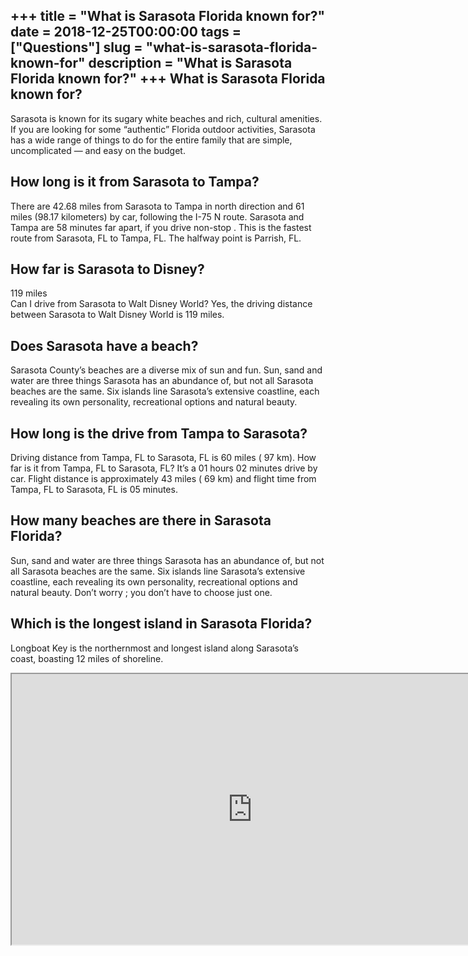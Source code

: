 +++
title = "What is Sarasota Florida known for?"
date = 2018-12-25T00:00:00
tags = ["Questions"]
slug = "what-is-sarasota-florida-known-for"
description = "What is Sarasota Florida known for?"
+++
What is Sarasota Florida known for?
-----------------------------------

Sarasota is known for its sugary white beaches and rich, cultural amenities. If you are looking for some “authentic” Florida outdoor activities, Sarasota has a wide range of things to do for the entire family that are simple, uncomplicated — and easy on the budget.

How long is it from Sarasota to Tampa?
--------------------------------------

There are 42.68 miles from Sarasota to Tampa in north direction and 61 miles (98.17 kilometers) by car, following the I-75 N route. Sarasota and Tampa are 58 minutes far apart, if you drive non-stop . This is the fastest route from Sarasota, FL to Tampa, FL. The halfway point is Parrish, FL.

How far is Sarasota to Disney?
------------------------------

119 miles  
Can I drive from Sarasota to Walt Disney World? Yes, the driving distance between Sarasota to Walt Disney World is 119 miles.

Does Sarasota have a beach?
---------------------------

Sarasota County’s beaches are a diverse mix of sun and fun. Sun, sand and water are three things Sarasota has an abundance of, but not all Sarasota beaches are the same. Six islands line Sarasota’s extensive coastline, each revealing its own personality, recreational options and natural beauty.

How long is the drive from Tampa to Sarasota?
---------------------------------------------

Driving distance from Tampa, FL to Sarasota, FL is 60 miles ( 97 km). How far is it from Tampa, FL to Sarasota, FL? It’s a 01 hours 02 minutes drive by car. Flight distance is approximately 43 miles ( 69 km) and flight time from Tampa, FL to Sarasota, FL is 05 minutes.

How many beaches are there in Sarasota Florida?
-----------------------------------------------

Sun, sand and water are three things Sarasota has an abundance of, but not all Sarasota beaches are the same. Six islands line Sarasota’s extensive coastline, each revealing its own personality, recreational options and natural beauty. Don’t worry ; you don’t have to choose just one.

Which is the longest island in Sarasota Florida?
------------------------------------------------

Longboat Key is the northernmost and longest island along Sarasota’s coast, boasting 12 miles of shoreline.

<iframe allow="accelerometer; autoplay; clipboard-write; encrypted-media; gyroscope; picture-in-picture" allowfullscreen="" class="__youtube_prefs__  epyt-is-override  no-lazyload" data-no-lazy="1" data-origheight="433" data-origwidth="770" data-skipgform_ajax_framebjll="" height="433" id="_ytid_11573" loading="lazy" src="https://www.youtube.com/embed/NhMChBTqQkE?enablejsapi=1&autoplay=0&cc_load_policy=0&cc_lang_pref=&iv_load_policy=1&loop=0&modestbranding=0&rel=1&fs=1&playsinline=0&autohide=2&theme=dark&color=red&controls=1&" title="YouTube player" width="770"></iframe>